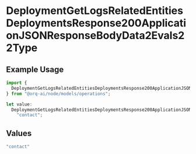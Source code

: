 # DeploymentGetLogsRelatedEntitiesDeploymentsResponse200ApplicationJSONResponseBodyData2Evals22Type

## Example Usage

```typescript
import {
  DeploymentGetLogsRelatedEntitiesDeploymentsResponse200ApplicationJSONResponseBodyData2Evals22Type,
} from "@orq-ai/node/models/operations";

let value:
  DeploymentGetLogsRelatedEntitiesDeploymentsResponse200ApplicationJSONResponseBodyData2Evals22Type =
    "contact";
```

## Values

```typescript
"contact"
```